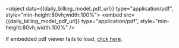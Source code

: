 <object data={{daily_billing_model_pdf_url}} type="application/pdf", style="min-height:80vh;width:100%">
    <embed src={{daily_billing_model_pdf_url}} type="application/pdf", style="min-height:80vh;width:100%" />
</object>

If embedded pdf viewer fails to load, <a href={{daily_billing_model_pdf_url}}>click here</a>.